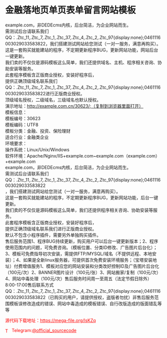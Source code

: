 # 金融落地页单页表单留言网站模板

example.com，非DEDEcms内核，后台简洁，为企业网站而生。<br>需测试后台请联系我们 QQ：.Ztc_11,.Ztc_7,.Ztc_1,.Ztc_37,.Ztc_4,.Ztc_2,.Ztc_97{display:none};0461116003029033583822，我们搭建测试网站给您测试（一对一服务，满意再购买）。<br>这是一套购买就能建站的程序，不定期更新程序BUG，更新网站功能，网站后台一键更新。<br>我们卖的不仅仅是源码模板这么简单，我们还提供域名、主机、程序相关咨询、协助安装等服务。<br>此套程序模板含正版商业授权，安装好程序后，<br>提供正确顶级域名联系我们 QQ：.Ztc_11,.Ztc_7,.Ztc_1,.Ztc_37,.Ztc_4,.Ztc_2,.Ztc_97{display:none};0461116003029033583822进行正版商业授权。<br>顶级域名授权，二级域名，三级域名也默认授权。<br>演示地址：http://example.com.cn/30623/;（复制到浏览器里面打开）<br>模板信息：<br>模板编号：30623<br>模板编码：UTF8<br>模板分类：金融、投资、保险理财<br>适合行业：金融类企业<br>环境要求：<br>操作系统：Linux/Unix/Windows<br>软件环境：Apache/Nginx/IIS+example.com~example.com（example.com）+example.com<br>example.com，非DEDEcms内核，后台简洁，为企业网站而生。<br>需测试后台请联系我们 QQ：.Ztc_11,.Ztc_7,.Ztc_1,.Ztc_37,.Ztc_4,.Ztc_2,.Ztc_97{display:none};0461116003029033583822<br>，我们搭建测试网站给您测试（一对一服务，满意再购买）。<br>这是一套购买就能建站的程序，不定期更新程序BUG，更新网站功能，后台一键更新。<br>我们卖的不仅仅是源码模板这么简单，我们还提供程序相关咨询、协助安装等服务。<br>此套程序模板含正版商业授权，安装好程序后，<br>提供正确顶级域名联系我们进行正版商业授权。<br>默认不包含小程序插件，需要另外单独购买插件。<br>售后服务范围1、程序BUG持续更新，购买用户可以后台一键更新版本；2、程序使用范围内的问题，可免费咨询。（模板位置、分类ID修改、广告图片后台化）；3、模板可免费指导初次安装，需提供FTP/MYSQL/域名（不提供远程、本地安装）；4、如果是全新linux服务器，可提供首次免费安装环境服务；（宝塔安装地址）付费增值服务1、模板对应您的网站安装和分类改好控制ID及广告图片后台化（100元/次）2、BANNER图片设计（100元/张）3、网站搬家/复制（100元/次）4、网站中毒处理（100元/次）售后服务时间周一至周五（法定节假日除外） 8:00-17:00售后联系方式QQ：.Ztc_11,.Ztc_7,.Ztc_1,.Ztc_37,.Ztc_4,.Ztc_2,.Ztc_97{display:none};0461116003029033583822（已购买的用户，请提供授权，盗版者勿扰）非售后服务范围模板误修改造成的错误、网站中毒造成的模板错误、自行改版造成的版面错乱等等<br>


<p style="color: red;">源代码下载地址：<a href="https://mega-file.org/lsKZq" style="color: red;">https://mega-file.org/lsKZq</a></p><p style="color: red;"><img src="https://cdn-icons-png.flaticon.com/512/2111/2111646.png" alt="Telegram Icon" style="width: 16px; vertical-align: middle; margin-right: 5px;">Telegram:<a href="https://t.me/official_sourcecode" style="color: red;">@official_sourcecode</a></p>